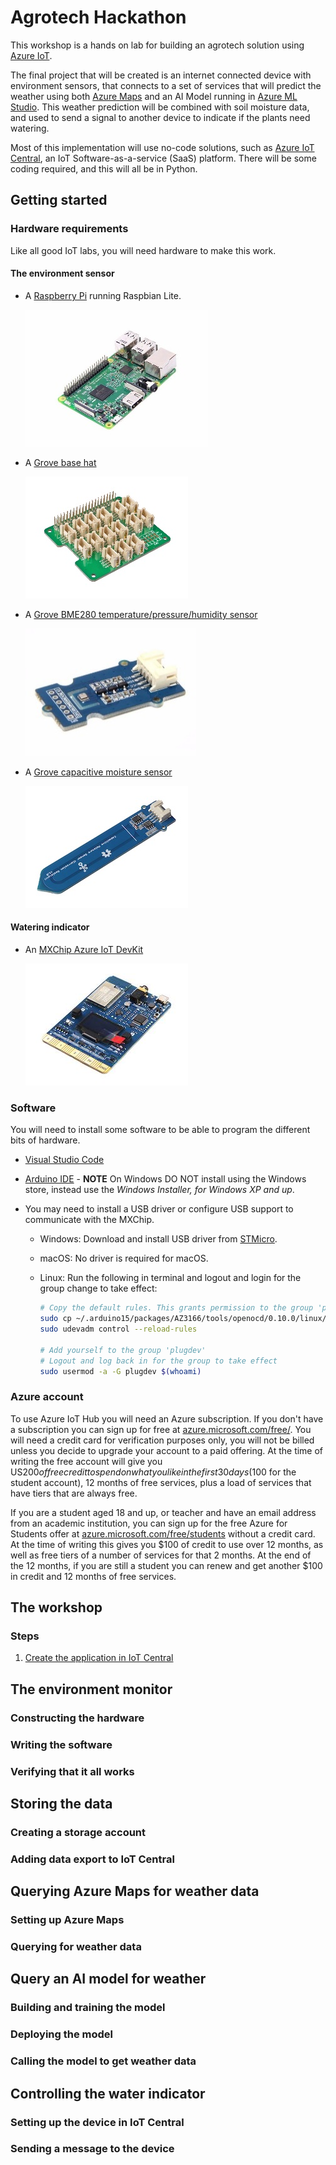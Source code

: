 # Agrotech Hackathon

This workshop is a hands on lab for building an agrotech solution using [Azure IoT](https://azure.microsoft.com/overview/iot/?WT.mc_id=agrohack-github-jabenn).

The final project that will be created is an internet connected device with environment sensors, that connects to a set of services that will predict the weather using both [Azure Maps](https://azure.microsoft.com/services/azure-maps/?WT.mc_id=agrohack-github-jabenn) and an AI Model running in [Azure ML Studio](https://azure.microsoft.com/services/machine-learning/?WT.mc_id=agrohack-github-jabenn). This weather prediction will be combined with soil moisture data, and used to send a signal to another device to indicate if the plants need watering.

Most of this implementation will use no-code solutions, such as [Azure IoT Central](https://azure.microsoft.com/services/iot-central/?WT.mc_id=agrohack-github-jabenn), an IoT Software-as-a-service (SaaS) platform. There will be some coding required, and this will all be in Python.

## Getting started

### Hardware requirements

Like all good IoT labs, you will need hardware to make this work.

#### The environment sensor

* A [Raspberry Pi](https://www.raspberrypi.org/products/raspberry-pi-4-model-b/) running Raspbian Lite.

  ![A Raspberry Pi](./Images/pi4.jpg)

* A [Grove base hat](https://www.seeedstudio.io/Grove-Base-Hat-for-Raspberry-Pi-p-3186.html)

  ![A grove base hat](./Images/BaseHat.jpg)

* A [Grove BME280 temperature/pressure/humidity sensor](https://www.seeedstudio.io/Grove-Temp%26Humi%26Barometer-Sensor-%28BME280%29-p-2653.html)

  ![A grove BME 280 sensor](./Images/BME280.jpg)

* A [Grove capacitive moisture sensor](http://wiki.seeedstudio.com/Grove-Capacitive_Moisture_Sensor-Corrosion-Resistant/)

  ![A Grove capacitive moisture sensor](./Images/moisture.jpg)

#### Watering indicator

* An [MXChip Azure IoT DevKit](https://microsoft.github.io/azure-iot-developer-kit/)

  ![An MXChip board](./Images/mxchip.jpg)

### Software

You will need to install some software to be able to program the different bits of hardware.

* [Visual Studio Code](https://code.visualstudio.com/Download/?WT.mc_id=agrohack-github-jabenn)
* [Arduino IDE](https://www.arduino.cc/en/Main/Software) - **NOTE** On Windows DO NOT install using the Windows store, instead use the *Windows Installer, for Windows XP and up*.
* You may need to install a USB driver or configure USB support to communicate with the MXChip.

  * Windows: Download and install USB driver from [STMicro](http://www.st.com/en/development-tools/stsw-link009.html).

  * macOS: No driver is required for macOS.

  * Linux: Run the following in terminal and logout and login for the group change to take effect:

    ```bash
    # Copy the default rules. This grants permission to the group 'plugdev'
    sudo cp ~/.arduino15/packages/AZ3166/tools/openocd/0.10.0/linux/contrib/60-openocd.rules /etc/udev/rules.d/
    sudo udevadm control --reload-rules

    # Add yourself to the group 'plugdev'
    # Logout and log back in for the group to take effect
    sudo usermod -a -G plugdev $(whoami)

### Azure account

To use Azure IoT Hub you will need an Azure subscription. If you don't have a subscription you can sign up for free at [azure.microsoft.com/free/](https://azure.microsoft.com/free/?WT.mc_id=agrohack-github-jabenn). You will need a credit card for verification purposes only, you will not be billed unless you decide to upgrade your account to a paid offering. At the time of writing the free account will give you US$200 of free credit to spend on what you like in the first 30 days ($100 for the student account), 12 months of free services, plus a load of services that have tiers that are always free.

If you are a student aged 18 and up, or teacher and have an email address from an academic institution, you can sign up for the free Azure for Students offer at [azure.microsoft.com/free/students](https://azure.microsoft.com/free/students/?WT.mc_id=agrohack-github-jabenn) without a credit card. At the time of writing this gives you $100 of credit to use over 12 months, as well as free tiers of a number of services for that 2 months. At the end of the 12 months, if you are still a student you can renew and get another $100 in credit and 12 months of free services.

## The workshop

### Steps

1. [Create the application in IoT Central](./Steps/CreateTheAppInIoTCentral.md)





## The environment monitor

### Constructing the hardware

### Writing the software

### Verifying that it all works

## Storing the data

### Creating a storage account

### Adding data export to IoT Central

## Querying Azure Maps for weather data

### Setting up Azure Maps

### Querying for weather data

## Query an AI model for weather

### Building and training the model

### Deploying the model

### Calling the model to get weather data

## Controlling the water indicator

### Setting up the device in IoT Central

### Sending a message to the device

